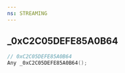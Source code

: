 ```yaml
---
ns: STREAMING
---
```

## _0xC2C05DEFE85A0B64

```c
// 0xC2C05DEFE85A0B64
Any _0xC2C05DEFE85A0B64();
```

